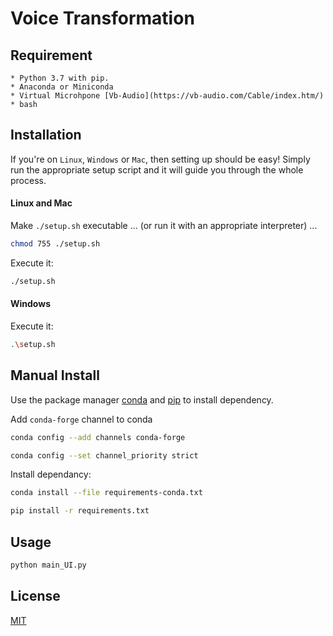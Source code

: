 # Voice Transformation


## Requirement

    * Python 3.7 with pip.
    * Anaconda or Miniconda
    * Virtual Microhpone [Vb-Audio](https://vb-audio.com/Cable/index.htm/)
    * bash 

## Installation

If you're on `Linux`, `Windows` or `Mac`, then setting up should be easy! Simply run the appropriate setup script and it will guide you through the whole process.

#### Linux and Mac

Make `./setup.sh` executable ... (or run it with an appropriate interpreter) ...

```bash
chmod 755 ./setup.sh
```

Execute it: 
```bash
./setup.sh
```

#### Windows

Execute it: 
```bash
.\setup.sh
```

## Manual Install 

Use the package manager [conda](https://www.anaconda.com/) and [pip](https://pip.pypa.io/en/stable/) to install dependency.

Add `conda-forge` channel to conda

```bash
conda config --add channels conda-forge

conda config --set channel_priority strict
```

Install dependancy:

```bash
conda install --file requirements-conda.txt

pip install -r requirements.txt
```

## Usage

```bash
python main_UI.py
```

## License
[MIT](https://choosealicense.com/licenses/mit/)
